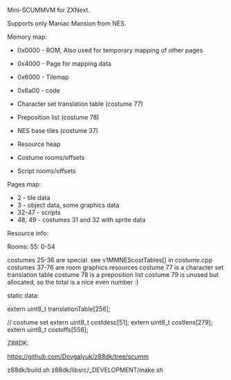 Mini-SCUMMVM for ZXNext.

Supports only Maniac Mansion from NES.

Memory map:

* 0x0000 - ROM, Also used for temporary mapping of other pages
* 0x4000 - Page for mapping data
* 0x6000 - Tilemap
* 0x6a00 - code

* Character set translation table (costume 77)
* Preposition list (costume 78)
* NES base tiles (costume 37)
* Resource heap
* Costume rooms/offsets
* Script rooms/offsets

Pages map:

* 2 - tile data
* 3 - object data, some graphics data
* 32-47 - scripts
* 48, 49 - costumes 31 and 32 with sprite data

Resource info:

Rooms: 55: 0-54

costumes 25-36 are special. see v1MMNEScostTables[] in costume.cpp
costumes 37-76 are room graphics resources
costume 77 is a character set translation table
costume 78 is a preposition list
costume 79 is unused but allocated, so the total is a nice even number :)

static data:

extern uint8_t translationTable[256];

// costume set
extern uint8_t costdesc[51];
extern uint8_t costlens[279];
extern uint8_t costoffs[556];


Z88DK:

https://github.com/Dovgalyuk/z88dk/tree/scumm

 z88dk/build.sh
 z88dk/libsrc/_DEVELOPMENT/make.sh
